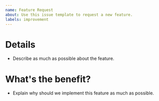 ```yaml
---
name: Feature Request
about: Use this issue template to request a new feature.
labels: improvement
---
```


# Details
- Describe as much as possible about the feature.

# What's the benefit?
- Explain why should we implement this feature as much as possible.